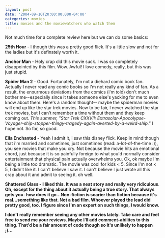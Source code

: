 ```yaml
---
layout: post
date: '2004-09-10T20:00:00.000-04:00'
categories: movies
title: movies and the moviewatchers who watch them
---
```


Not much time for a complete review here but we can do some basics:

**25th Hour** - I though this was a pretty good flick. It's a little slow and not for the ladies but it's definately worth it.

**Anchor Man** - Holy crap did this movie suck. I was so completely disappointed by this film. Wow. Awful! I love comedy, really, but this was just stupid.

**Spider Man 2** - Good. Fortunately, I'm not a diehard comic book fan. Actually I never read any comic books so I'm not really any kind of fan. As a result, the enourmous deviations from the comics (i'm told) don't much bother me--especially since it takes someone else's yacking for me to even know about them. Here's a random thought-- maybe the spiderman movies will end up like the star trek movies. Now to be fair, I never watched the star trek movies, but I can't remember a time without them and they keep coming out. *This summer, "Star Trek CXXVII: Extrasolar-Apocolypse-Voyager-ship-stopper-thingy-tragedy-again-averted-by-a-weird-ship."* I hope not. So far, so good.

**Ella Enchanted** - Yeah I admit it, i saw this disney flick. Keep in mind though that i'm married and sometimes, just sometimes (read: a-lot-of-the-time :)), you see movies that make you cry. Not because the movie hits an emotional chord, just because it is so painfully foreign to what you'd normally consider entertainment that physical pain actually overwhelms you. Ok, ok maybe I'm being a little too dramatic. The movie was cool for kids < 5. Since I'm not < 5, I didn't like it. I  can't believe I saw it. I can't believe I just wrote all this crap about it and admit to seeing it. oh well.

<b>Shattered Glass - I liked this. It was a neat story and really very ridiculous. Oh, except for the thing about it actually being a true story. That always gets you- how does it go...Non-fiction is scarier than fiction because it's real...something like that. Not a bad film. Whoever played the lead did pretty good, too. I figure since I'm an expert on such things, I would know.

I don't really remember seeing any other movies lately. Take care and feel free to send me your reviews. Maybe I'll add comment-abilites to this thing. That'd be a fair amount of code though so it's unlikely to happen ;)...